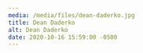 ```yaml
---
media: /media/files/dean-daderko.jpg
title: Dean Daderko
alt: Dean Daderko
date: 2020-10-16 15:59:00 -0500
---
```

